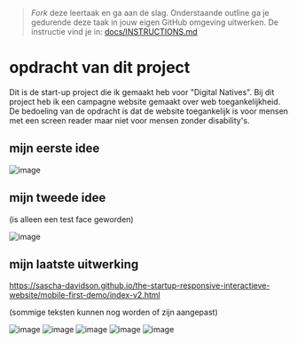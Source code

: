 > _Fork_ deze leertaak en ga aan de slag. Onderstaande outline ga je gedurende deze taak in jouw eigen GitHub omgeving uitwerken. De instructie vind je in: [docs/INSTRUCTIONS.md](docs/INSTRUCTIONS.md)

# opdracht van dit project<br>
Dit is de start-up project die ik gemaakt heb voor "Digital Natives". Bij dit project heb ik een campagne website gemaakt over web toegankelijkheid. De bedoeling van de opdracht is dat de website toegankelijk is voor mensen met een screen reader maar niet voor mensen zonder disability's.

## mijn eerste idee

![image](https://user-images.githubusercontent.com/112861160/214568205-77fd8660-6662-4f02-96ef-8708717522cb.png)

## mijn tweede idee

(is alleen een test face geworden)

![image](https://user-images.githubusercontent.com/112861160/214568919-4460e012-c5fe-42e0-ba34-8cddce16ea16.png)


## mijn laatste uitwerking<br>
https://sascha-davidson.github.io/the-startup-responsive-interactieve-website/mobile-first-demo/index-v2.html

(sommige teksten kunnen nog worden of zijn aangepast)

![image](https://user-images.githubusercontent.com/112861160/214569145-28771a81-804b-419a-8b59-0264ec043715.png)
![image](https://user-images.githubusercontent.com/112861160/214569190-4aaaa668-986e-453b-a363-f63d33491078.png)
![image](https://user-images.githubusercontent.com/112861160/214569217-976a3b59-8d53-41f6-beac-6459d23904e4.png)
![image](https://user-images.githubusercontent.com/112861160/214569278-02122d35-fe82-4d1b-899d-8ca6ca6a6ce4.png)
![image](https://user-images.githubusercontent.com/112861160/214569336-d2dd1e68-0815-4a75-904a-d77b3e87e5d4.png)
